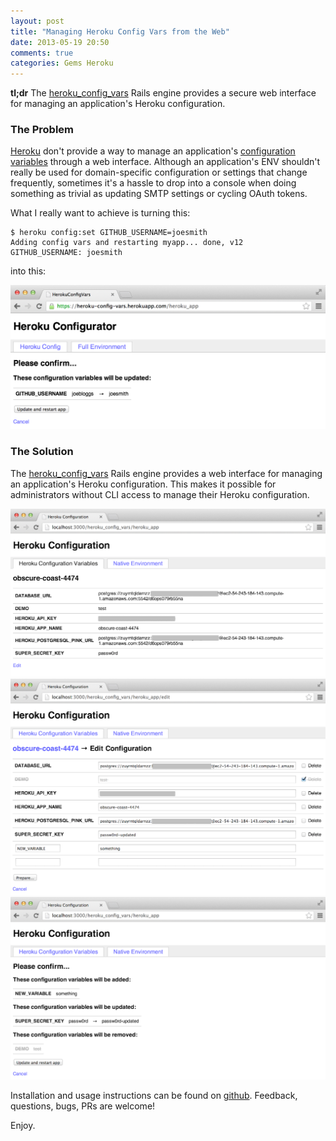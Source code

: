 ```yaml
---
layout: post
title: "Managing Heroku Config Vars from the Web"
date: 2013-05-19 20:50
comments: true
categories: Gems Heroku
---
```


**tl;dr** The [heroku_config_vars](https://github.com/danielfone/heroku_config_vars) Rails engine provides a secure web interface for managing an application's Heroku configuration.

### The Problem

[Heroku](http://heroku.com) don't provide a way to manage an application's [configuration variables](https://devcenter.heroku.com/articles/config-vars) through a web interface. Although an application's ENV shouldn't really be used for domain-specific configuration or settings that change frequently, sometimes it's a hassle to drop into a console when doing something as trivial as updating SMTP settings or cycling OAuth tokens.

What I really want to achieve is turning this:

    $ heroku config:set GITHUB_USERNAME=joesmith
    Adding config vars and restarting myapp... done, v12
    GITHUB_USERNAME: joesmith

into this:

![heroku-config-update](2013-05-19-managing-heroku-config-vars-from-the-web/heroku-config-update.png)

### The Solution

The [heroku_config_vars](https://github.com/danielfone/heroku_config_vars) Rails engine provides a web interface for managing an application's Heroku configuration. This makes it possible for administrators without CLI access to manage their Heroku configuration.

![screenshot](2013-05-19-managing-heroku-config-vars-from-the-web/screenshot-1.png)
![screenshot](2013-05-19-managing-heroku-config-vars-from-the-web/screenshot-2.png)
![screenshot](2013-05-19-managing-heroku-config-vars-from-the-web/screenshot-3.png)

Installation and usage instructions can be found on [github](https://github.com/danielfone/heroku_config_vars). Feedback, questions, bugs, PRs are welcome!

Enjoy.
